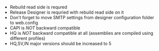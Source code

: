 - Rebuild read side is requred
- Release Designer is requried with rebuild read side on it
- Don't forget to move SMTP settings from designer configuration folder to web.config
- CAPI is *NOT* backward compatible
- HQ is *NOT* backward compatible at all (assemblies are compiled using different profiles)
- HQ,SV,IN major versions should be increased to 5
